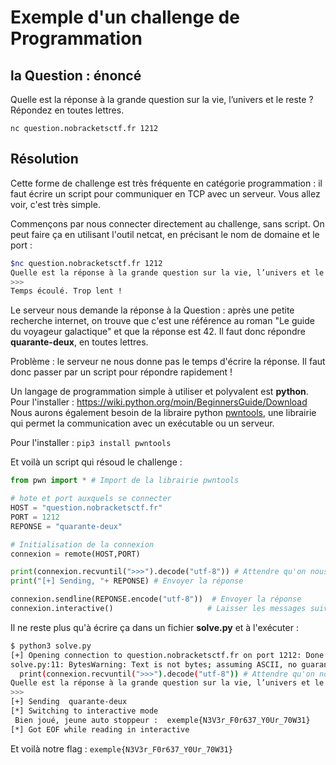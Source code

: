 # Exemple d'un challenge de Programmation

## la Question : énoncé 
Quelle est la réponse à la grande question sur la vie, l’univers et le reste ? Répondez en toutes lettres.

`nc question.nobracketsctf.fr 1212`
## Résolution

Cette forme de challenge est très fréquente en catégorie programmation : il faut écrire un script pour communiquer en TCP avec un serveur.
Vous allez voir, c'est très simple.

Commençons par nous connecter directement au challenge, sans script. On peut faire ça en utilisant l'outil netcat, en précisant le nom de domaine et le port : 

```bash
$nc question.nobracketsctf.fr 1212
Quelle est la réponse à la grande question sur la vie, l’univers et le reste ? Répondez en toutes lettres.
>>> 
Temps écoulé. Trop lent !
```

Le serveur nous demande la réponse à la Question : après une petite recherche internet, on trouve que c'est une référence au roman "Le guide du voyageur galactique" et que la réponse est 42. Il faut donc répondre **quarante-deux**, en toutes lettres.

Problème : le serveur ne nous donne pas le temps d'écrire la réponse. Il faut donc passer par un script pour répondre rapidement ! 

Un langage de programmation simple à utiliser et polyvalent est **python**.
Pour l'installer : https://wiki.python.org/moin/BeginnersGuide/Download
Nous aurons également besoin de la libraire python [pwntools](https://docs.pwntools.com/en/stable/), une librairie qui permet la communication avec un exécutable ou un serveur.

Pour l'installer : `pip3 install pwntools`

Et voilà un script qui résoud le challenge :
```python
from pwn import * # Import de la librairie pwntools

# hote et port auxquels se connecter
HOST = "question.nobracketsctf.fr"
PORT = 1212
REPONSE = "quarante-deux"

# Initialisation de la connexion
connexion = remote(HOST,PORT)

print(connexion.recvuntil(">>>").decode("utf-8")) # Attendre qu'on nous demande d'envoyer la réponse
print("[+] Sending, "+ REPONSE) # Envoyer la réponse

connexion.sendline(REPONSE.encode("utf-8"))  # Envoyer la réponse
connexion.interactive()                     # Laisser les messages suivant dérouler sans rien faire
```

Il ne reste plus qu'à écrire ça dans un fichier **solve.py** et à l'exécuter : 

```bash
$ python3 solve.py 
[+] Opening connection to question.nobracketsctf.fr on port 1212: Done
solve.py:11: BytesWarning: Text is not bytes; assuming ASCII, no guarantees. See https://docs.pwntools.com/#bytes
  print(connexion.recvuntil(">>>").decode("utf-8")) # Attendre qu'on nous demande d'envoyer la réponse
Quelle est la réponse à la grande question sur la vie, l’univers et le reste ? Répondez en toutes lettres.
>>>
[+] Sending  quarante-deux
[*] Switching to interactive mode
 Bien joué, jeune auto stoppeur :  exemple{N3V3r_F0r637_Y0Ur_70W31}
[*] Got EOF while reading in interactive
```

Et voilà notre flag : `exemple{N3V3r_F0r637_Y0Ur_70W31}`
